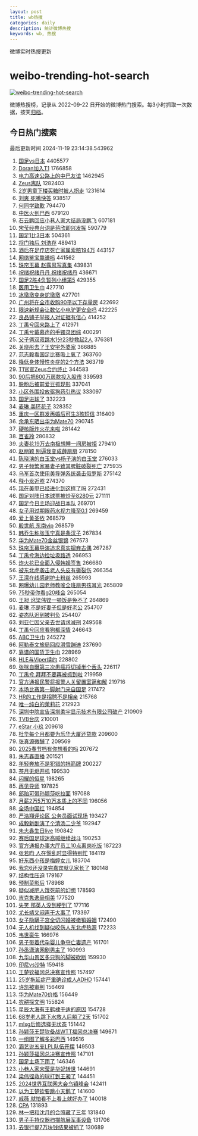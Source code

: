 ```yaml
---
layout: post
title: wb热搜
categories: daily
description: 统计微博热搜
keywords: wb, 热搜
---
```


微博实时热搜更新

# weibo-trending-hot-search

[![weibo-trending-hot-search](https://github.com/ameizi/weibo-trending-hot-search/actions/workflows/ci.yml/badge.svg)](https://github.com/ameizi/weibo-trending-hot-search/actions/workflows/ci.yml)

微博热搜榜，记录从 2022-09-22 日开始的微博热门搜索。每3小时抓取一次数据，按天[归档](./archives)。

## 今日热门搜索

<!-- BEGIN --> 
最后更新时间 2024-11-19 23:14:38.543962 
1. [国足vs日本](https://s.weibo.com/weibo?q=%23%E5%9B%BD%E8%B6%B3vs%E6%97%A5%E6%9C%AC%23&t=31&band_rank=1&Refer=top) 4405577
1. [Doran加入T1](https://s.weibo.com/weibo?q=%23Doran%E5%8A%A0%E5%85%A5T1%23&t=31&band_rank=2&Refer=top) 1766858
1. [电力高速公路上的中巴友谊](https://s.weibo.com/weibo?q=%23%E7%94%B5%E5%8A%9B%E9%AB%98%E9%80%9F%E5%85%AC%E8%B7%AF%E4%B8%8A%E7%9A%84%E4%B8%AD%E5%B7%B4%E5%8F%8B%E8%B0%8A%23&t=31&band_rank=3&Refer=top) 1462945
1. [Zeus离队](https://s.weibo.com/weibo?q=Zeus%E7%A6%BB%E9%98%9F&t=31&band_rank=4&Refer=top) 1282403
1. [2岁男童下楼买糖时被人拐走](https://s.weibo.com/weibo?q=%232%E5%B2%81%E7%94%B7%E7%AB%A5%E4%B8%8B%E6%A5%BC%E4%B9%B0%E7%B3%96%E6%97%B6%E8%A2%AB%E4%BA%BA%E6%8B%90%E8%B5%B0%23&t=31&band_rank=1&Refer=top) 1231614
1. [刘爽 死嘴快答](https://s.weibo.com/weibo?q=%E5%88%98%E7%88%BD%20%E6%AD%BB%E5%98%B4%E5%BF%AB%E7%AD%94&t=31&band_rank=2&Refer=top) 938517
1. [何同学致歉](https://s.weibo.com/weibo?q=%23%E4%BD%95%E5%90%8C%E5%AD%A6%E8%87%B4%E6%AD%89%23&t=31&band_rank=5&Refer=top) 794470
1. [中医火到巴西](https://s.weibo.com/weibo?q=%23%E4%B8%AD%E5%8C%BB%E7%81%AB%E5%88%B0%E5%B7%B4%E8%A5%BF%23&t=31&band_rank=3&Refer=top) 679120
1. [石云鹏回应小巷人家大结局没鹏飞](https://s.weibo.com/weibo?q=%23%E7%9F%B3%E4%BA%91%E9%B9%8F%E5%9B%9E%E5%BA%94%E5%B0%8F%E5%B7%B7%E4%BA%BA%E5%AE%B6%E5%A4%A7%E7%BB%93%E5%B1%80%E6%B2%A1%E9%B9%8F%E9%A3%9E%23&t=31&band_rank=6&Refer=top) 607181
1. [宋莹经典台词是蒋欣即兴发挥](https://s.weibo.com/weibo?q=%23%E5%AE%8B%E8%8E%B9%E7%BB%8F%E5%85%B8%E5%8F%B0%E8%AF%8D%E6%98%AF%E8%92%8B%E6%AC%A3%E5%8D%B3%E5%85%B4%E5%8F%91%E6%8C%A5%23&t=31&band_rank=7&Refer=top) 590779
1. [国足1比3日本](https://s.weibo.com/weibo?q=%23%E5%9B%BD%E8%B6%B31%E6%AF%943%E6%97%A5%E6%9C%AC%23&t=31&band_rank=8&Refer=top) 504361
1. [将门独后 刘浩存](https://s.weibo.com/weibo?q=%E5%B0%86%E9%97%A8%E7%8B%AC%E5%90%8E%20%E5%88%98%E6%B5%A9%E5%AD%98&t=31&band_rank=4&Refer=top) 489413
1. [酒后在足疗店死亡家属索赔194万](https://s.weibo.com/weibo?q=%23%E9%85%92%E5%90%8E%E5%9C%A8%E8%B6%B3%E7%96%97%E5%BA%97%E6%AD%BB%E4%BA%A1%E5%AE%B6%E5%B1%9E%E7%B4%A2%E8%B5%94194%E4%B8%87%23&t=31&band_rank=9&Refer=top) 443157
1. [网络鉴宝靠谱吗](https://s.weibo.com/weibo?q=%23%E7%BD%91%E7%BB%9C%E9%89%B4%E5%AE%9D%E9%9D%A0%E8%B0%B1%E5%90%97%23&t=31&band_rank=10&Refer=top) 441562
1. [珠帘玉幕 赵露思写真集](https://s.weibo.com/weibo?q=%E7%8F%A0%E5%B8%98%E7%8E%89%E5%B9%95%20%E8%B5%B5%E9%9C%B2%E6%80%9D%E5%86%99%E7%9C%9F%E9%9B%86&t=31&band_rank=2&Refer=top) 439831
1. [祝绪祝绪丹丹 祝绪祝绪丹](https://s.weibo.com/weibo?q=%E7%A5%9D%E7%BB%AA%E7%A5%9D%E7%BB%AA%E4%B8%B9%E4%B8%B9%20%E7%A5%9D%E7%BB%AA%E7%A5%9D%E7%BB%AA%E4%B8%B9&t=31&band_rank=11&Refer=top) 436671
1. [国足2胜4负暂列小组第5](https://s.weibo.com/weibo?q=%23%E5%9B%BD%E8%B6%B32%E8%83%9C4%E8%B4%9F%E6%9A%82%E5%88%97%E5%B0%8F%E7%BB%84%E7%AC%AC5%23&t=31&band_rank=12&Refer=top) 429355
1. [医用卫生巾](https://s.weibo.com/weibo?q=%E5%8C%BB%E7%94%A8%E5%8D%AB%E7%94%9F%E5%B7%BE&t=31&band_rank=12&Refer=top) 427710
1. [冰墩墩变身蛇墩墩](https://s.weibo.com/weibo?q=%23%E5%86%B0%E5%A2%A9%E5%A2%A9%E5%8F%98%E8%BA%AB%E8%9B%87%E5%A2%A9%E5%A2%A9%23&t=31&band_rank=5&Refer=top) 427701
1. [广州将在全市收购90平以下存量房](https://s.weibo.com/weibo?q=%23%E5%B9%BF%E5%B7%9E%E5%B0%86%E5%9C%A8%E5%85%A8%E5%B8%82%E6%94%B6%E8%B4%AD90%E5%B9%B3%E4%BB%A5%E4%B8%8B%E5%AD%98%E9%87%8F%E6%88%BF%23&t=31&band_rank=27&Refer=top) 422692
1. [限速新规会让数亿小电驴更安全吗](https://s.weibo.com/weibo?q=%23%E9%99%90%E9%80%9F%E6%96%B0%E8%A7%84%E4%BC%9A%E8%AE%A9%E6%95%B0%E4%BA%BF%E5%B0%8F%E7%94%B5%E9%A9%B4%E6%9B%B4%E5%AE%89%E5%85%A8%E5%90%97%23&t=31&band_rank=14&Refer=top) 422225
1. [良品铺子举报人对证据有信心](https://s.weibo.com/weibo?q=%23%E8%89%AF%E5%93%81%E9%93%BA%E5%AD%90%E4%B8%BE%E6%8A%A5%E4%BA%BA%E5%AF%B9%E8%AF%81%E6%8D%AE%E6%9C%89%E4%BF%A1%E5%BF%83%23&t=31&band_rank=15&Refer=top) 414252
1. [丁禹兮回来路上了](https://s.weibo.com/weibo?q=%23%E4%B8%81%E7%A6%B9%E5%85%AE%E5%9B%9E%E6%9D%A5%E8%B7%AF%E4%B8%8A%E4%BA%86%23&t=31&band_rank=16&Refer=top) 412971
1. [丁禹兮戴慕声的手镯录团综](https://s.weibo.com/weibo?q=%23%E4%B8%81%E7%A6%B9%E5%85%AE%E6%88%B4%E6%85%95%E5%A3%B0%E7%9A%84%E6%89%8B%E9%95%AF%E5%BD%95%E5%9B%A2%E7%BB%BC%23&t=31&band_rank=5&Refer=top) 400291
1. [父子俩双双跳水1分23秒救起2人](https://s.weibo.com/weibo?q=%23%E7%88%B6%E5%AD%90%E4%BF%A9%E5%8F%8C%E5%8F%8C%E8%B7%B3%E6%B0%B41%E5%88%8623%E7%A7%92%E6%95%91%E8%B5%B72%E4%BA%BA%23&t=31&band_rank=6&Refer=top) 376381
1. [关晓彤去了王安宇外婆家](https://s.weibo.com/weibo?q=%23%E5%85%B3%E6%99%93%E5%BD%A4%E5%8E%BB%E4%BA%86%E7%8E%8B%E5%AE%89%E5%AE%87%E5%A4%96%E5%A9%86%E5%AE%B6%23&t=31&band_rank=7&Refer=top) 366885
1. [范志毅看国足比赛吸上氧了](https://s.weibo.com/weibo?q=%23%E8%8C%83%E5%BF%97%E6%AF%85%E7%9C%8B%E5%9B%BD%E8%B6%B3%E6%AF%94%E8%B5%9B%E5%90%B8%E4%B8%8A%E6%B0%A7%E4%BA%86%23&t=31&band_rank=17&Refer=top) 363760
1. [降低身体慢性炎症的2个方法](https://s.weibo.com/weibo?q=%23%E9%99%8D%E4%BD%8E%E8%BA%AB%E4%BD%93%E6%85%A2%E6%80%A7%E7%82%8E%E7%97%87%E7%9A%842%E4%B8%AA%E6%96%B9%E6%B3%95%23&t=31&band_rank=7&Refer=top) 363719
1. [T1官宣Zeus合约终止](https://s.weibo.com/weibo?q=%23T1%E5%AE%98%E5%AE%A3Zeus%E5%90%88%E7%BA%A6%E7%BB%88%E6%AD%A2%23&t=31&band_rank=18&Refer=top) 344583
1. [90后把600万房款投入股市](https://s.weibo.com/weibo?q=%2390%E5%90%8E%E6%8A%8A600%E4%B8%87%E6%88%BF%E6%AC%BE%E6%8A%95%E5%85%A5%E8%82%A1%E5%B8%82%23&t=31&band_rank=8&Refer=top) 339593
1. [脱粉后被前爱豆抓现形](https://s.weibo.com/weibo?q=%23%E8%84%B1%E7%B2%89%E5%90%8E%E8%A2%AB%E5%89%8D%E7%88%B1%E8%B1%86%E6%8A%93%E7%8E%B0%E5%BD%A2%23&t=31&band_rank=19&Refer=top) 337041
1. [小区外围投放驱狗药引热议](https://s.weibo.com/weibo?q=%23%E5%B0%8F%E5%8C%BA%E5%A4%96%E5%9B%B4%E6%8A%95%E6%94%BE%E9%A9%B1%E7%8B%97%E8%8D%AF%E5%BC%95%E7%83%AD%E8%AE%AE%23&t=31&band_rank=20&Refer=top) 333097
1. [国足进球了](https://s.weibo.com/weibo?q=%E5%9B%BD%E8%B6%B3%E8%BF%9B%E7%90%83%E4%BA%86&t=31&band_rank=21&Refer=top) 332223
1. [麦琳 美环花子](https://s.weibo.com/weibo?q=%E9%BA%A6%E7%90%B3%20%E7%BE%8E%E7%8E%AF%E8%8A%B1%E5%AD%90&t=31&band_rank=22&Refer=top) 328352
1. [重庆一区群发再婚后可生3孩短信](https://s.weibo.com/weibo?q=%23%E9%87%8D%E5%BA%86%E4%B8%80%E5%8C%BA%E7%BE%A4%E5%8F%91%E5%86%8D%E5%A9%9A%E5%90%8E%E5%8F%AF%E7%94%9F3%E5%AD%A9%E7%9F%AD%E4%BF%A1%23&t=31&band_rank=9&Refer=top) 316409
1. [余承东晒出华为Mate70](https://s.weibo.com/weibo?q=%23%E4%BD%99%E6%89%BF%E4%B8%9C%E6%99%92%E5%87%BA%E5%8D%8E%E4%B8%BAMate70%23&t=31&band_rank=8&Refer=top) 290745
1. [硬核版炸火花来啦](https://s.weibo.com/weibo?q=%23%E7%A1%AC%E6%A0%B8%E7%89%88%E7%82%B8%E7%81%AB%E8%8A%B1%E6%9D%A5%E5%95%A6%23&t=31&band_rank=10&Refer=top) 281442
1. [百雀羚](https://s.weibo.com/weibo?q=%E7%99%BE%E9%9B%80%E7%BE%9A&t=31&band_rank=23&Refer=top) 280832
1. [夫妻花19万去南极想睡一间房被拒](https://s.weibo.com/weibo?q=%23%E5%A4%AB%E5%A6%BB%E8%8A%B119%E4%B8%87%E5%8E%BB%E5%8D%97%E6%9E%81%E6%83%B3%E7%9D%A1%E4%B8%80%E9%97%B4%E6%88%BF%E8%A2%AB%E6%8B%92%23&t=31&band_rank=11&Refer=top) 279410
1. [赵丽颖 别逼我变成薛扇扇](https://s.weibo.com/weibo?q=%E8%B5%B5%E4%B8%BD%E9%A2%96%20%E5%88%AB%E9%80%BC%E6%88%91%E5%8F%98%E6%88%90%E8%96%9B%E6%89%87%E6%89%87&t=31&band_rank=12&Refer=top) 278150
1. [陈晓演的白玉堂vs杨子演的白玉堂](https://s.weibo.com/weibo?q=%E9%99%88%E6%99%93%E6%BC%94%E7%9A%84%E7%99%BD%E7%8E%89%E5%A0%82vs%E6%9D%A8%E5%AD%90%E6%BC%94%E7%9A%84%E7%99%BD%E7%8E%89%E5%A0%82&t=31&band_rank=9&Refer=top) 276033
1. [男子频繁家暴妻子致其脾脏破裂死亡](https://s.weibo.com/weibo?q=%23%E7%94%B7%E5%AD%90%E9%A2%91%E7%B9%81%E5%AE%B6%E6%9A%B4%E5%A6%BB%E5%AD%90%E8%87%B4%E5%85%B6%E8%84%BE%E8%84%8F%E7%A0%B4%E8%A3%82%E6%AD%BB%E4%BA%A1%23&t=31&band_rank=13&Refer=top) 275935
1. [乌军首次使用美导弹系统袭击俄罗斯](https://s.weibo.com/weibo?q=%23%E4%B9%8C%E5%86%9B%E9%A6%96%E6%AC%A1%E4%BD%BF%E7%94%A8%E7%BE%8E%E5%AF%BC%E5%BC%B9%E7%B3%BB%E7%BB%9F%E8%A2%AD%E5%87%BB%E4%BF%84%E7%BD%97%E6%96%AF%23&t=31&band_rank=24&Refer=top) 275142
1. [释小龙近照](https://s.weibo.com/weibo?q=%23%E9%87%8A%E5%B0%8F%E9%BE%99%E8%BF%91%E7%85%A7%23&t=31&band_rank=14&Refer=top) 274370
1. [现在美甲已经进化到这样了吗](https://s.weibo.com/weibo?q=%E7%8E%B0%E5%9C%A8%E7%BE%8E%E7%94%B2%E5%B7%B2%E7%BB%8F%E8%BF%9B%E5%8C%96%E5%88%B0%E8%BF%99%E6%A0%B7%E4%BA%86%E5%90%97&t=31&band_rank=14&Refer=top) 272431
1. [国足对阵日本球票被炒至8280元](https://s.weibo.com/weibo?q=%23%E5%9B%BD%E8%B6%B3%E5%AF%B9%E9%98%B5%E6%97%A5%E6%9C%AC%E7%90%83%E7%A5%A8%E8%A2%AB%E7%82%92%E8%87%B38280%E5%85%83%23&t=31&band_rank=15&Refer=top) 271111
1. [国足今日主场迎战日本队](https://s.weibo.com/weibo?q=%23%E5%9B%BD%E8%B6%B3%E4%BB%8A%E6%97%A5%E4%B8%BB%E5%9C%BA%E8%BF%8E%E6%88%98%E6%97%A5%E6%9C%AC%E9%98%9F%23&t=31&band_rank=10&Refer=top) 269701
1. [女子用过期眼药水视力降至0.1](https://s.weibo.com/weibo?q=%23%E5%A5%B3%E5%AD%90%E7%94%A8%E8%BF%87%E6%9C%9F%E7%9C%BC%E8%8D%AF%E6%B0%B4%E8%A7%86%E5%8A%9B%E9%99%8D%E8%87%B30.1%23&t=31&band_rank=27&Refer=top) 269459
1. [爱上黄圣依](https://s.weibo.com/weibo?q=%E7%88%B1%E4%B8%8A%E9%BB%84%E5%9C%A3%E4%BE%9D&t=31&band_rank=16&Refer=top) 268579
1. [殷世航 东南vip](https://s.weibo.com/weibo?q=%E6%AE%B7%E4%B8%96%E8%88%AA%20%E4%B8%9C%E5%8D%97vip&t=31&band_rank=17&Refer=top) 268579
1. [韩乔生称张玉宁真是条汉子](https://s.weibo.com/weibo?q=%23%E9%9F%A9%E4%B9%94%E7%94%9F%E7%A7%B0%E5%BC%A0%E7%8E%89%E5%AE%81%E7%9C%9F%E6%98%AF%E6%9D%A1%E6%B1%89%E5%AD%90%23&t=31&band_rank=18&Refer=top) 267834
1. [华为Mate70金丝银锦](https://s.weibo.com/weibo?q=%23%E5%8D%8E%E4%B8%BAMate70%E9%87%91%E4%B8%9D%E9%93%B6%E9%94%A6%23&t=31&band_rank=19&Refer=top) 267573
1. [珠帘玉幕导演追求真实摒弃古偶](https://s.weibo.com/weibo?q=%23%E7%8F%A0%E5%B8%98%E7%8E%89%E5%B9%95%E5%AF%BC%E6%BC%94%E8%BF%BD%E6%B1%82%E7%9C%9F%E5%AE%9E%E6%91%92%E5%BC%83%E5%8F%A4%E5%81%B6%23&t=31&band_rank=20&Refer=top) 267287
1. [丁禹兮海边捡垃圾路透](https://s.weibo.com/weibo?q=%23%E4%B8%81%E7%A6%B9%E5%85%AE%E6%B5%B7%E8%BE%B9%E6%8D%A1%E5%9E%83%E5%9C%BE%E8%B7%AF%E9%80%8F%23&t=31&band_rank=21&Refer=top) 266953
1. [炸火花已全面入侵韩娱签售](https://s.weibo.com/weibo?q=%23%E7%82%B8%E7%81%AB%E8%8A%B1%E5%B7%B2%E5%85%A8%E9%9D%A2%E5%85%A5%E4%BE%B5%E9%9F%A9%E5%A8%B1%E7%AD%BE%E5%94%AE%23&t=31&band_rank=22&Refer=top) 266680
1. [被东北虎袭击老人头皮有撕裂伤](https://s.weibo.com/weibo?q=%23%E8%A2%AB%E4%B8%9C%E5%8C%97%E8%99%8E%E8%A2%AD%E5%87%BB%E8%80%81%E4%BA%BA%E5%A4%B4%E7%9A%AE%E6%9C%89%E6%92%95%E8%A3%82%E4%BC%A4%23&t=31&band_rank=23&Refer=top) 266354
1. [王濛在线感谢护士粉丝](https://s.weibo.com/weibo?q=%23%E7%8E%8B%E6%BF%9B%E5%9C%A8%E7%BA%BF%E6%84%9F%E8%B0%A2%E6%8A%A4%E5%A3%AB%E7%B2%89%E4%B8%9D%23&t=31&band_rank=24&Refer=top) 265993
1. [网曝幼儿园老师教唆全班扇男孩耳光](https://s.weibo.com/weibo?q=%23%E7%BD%91%E6%9B%9D%E5%B9%BC%E5%84%BF%E5%9B%AD%E8%80%81%E5%B8%88%E6%95%99%E5%94%86%E5%85%A8%E7%8F%AD%E6%89%87%E7%94%B7%E5%AD%A9%E8%80%B3%E5%85%89%23&t=31&band_rank=11&Refer=top) 265809
1. [75秒带你看g20峰会](https://s.weibo.com/weibo?q=%2375%E7%A7%92%E5%B8%A6%E4%BD%A0%E7%9C%8Bg20%E5%B3%B0%E4%BC%9A%23&t=31&band_rank=25&Refer=top) 265054
1. [王昶 讹梁伟铿一顿饭是免不了](https://s.weibo.com/weibo?q=%E7%8E%8B%E6%98%B6%20%E8%AE%B9%E6%A2%81%E4%BC%9F%E9%93%BF%E4%B8%80%E9%A1%BF%E9%A5%AD%E6%98%AF%E5%85%8D%E4%B8%8D%E4%BA%86&t=31&band_rank=26&Refer=top) 264869
1. [麦琳 不是好妻子但是好老公](https://s.weibo.com/weibo?q=%E9%BA%A6%E7%90%B3%20%E4%B8%8D%E6%98%AF%E5%A5%BD%E5%A6%BB%E5%AD%90%E4%BD%86%E6%98%AF%E5%A5%BD%E8%80%81%E5%85%AC&t=31&band_rank=16&Refer=top) 254707
1. [姿态队迟到被判负](https://s.weibo.com/weibo?q=%23%E5%A7%BF%E6%80%81%E9%98%9F%E8%BF%9F%E5%88%B0%E8%A2%AB%E5%88%A4%E8%B4%9F%23&t=31&band_rank=28&Refer=top) 254407
1. [刘亚仁因父亲去世请求减刑](https://s.weibo.com/weibo?q=%23%E5%88%98%E4%BA%9A%E4%BB%81%E5%9B%A0%E7%88%B6%E4%BA%B2%E5%8E%BB%E4%B8%96%E8%AF%B7%E6%B1%82%E5%87%8F%E5%88%91%23&t=31&band_rank=13&Refer=top) 249568
1. [丁禹兮回应看狗都深情](https://s.weibo.com/weibo?q=%E4%B8%81%E7%A6%B9%E5%85%AE%E5%9B%9E%E5%BA%94%E7%9C%8B%E7%8B%97%E9%83%BD%E6%B7%B1%E6%83%85&t=31&band_rank=29&Refer=top) 246643
1. [ABC卫生巾](https://s.weibo.com/weibo?q=ABC%E5%8D%AB%E7%94%9F%E5%B7%BE&t=31&band_rank=30&Refer=top) 245272
1. [阿勒泰文旅局回应滑雪蹦迪](https://s.weibo.com/weibo?q=%23%E9%98%BF%E5%8B%92%E6%B3%B0%E6%96%87%E6%97%85%E5%B1%80%E5%9B%9E%E5%BA%94%E6%BB%91%E9%9B%AA%E8%B9%A6%E8%BF%AA%23&t=31&band_rank=15&Refer=top) 237690
1. [靠谱的国货卫生巾](https://s.weibo.com/weibo?q=%E9%9D%A0%E8%B0%B1%E7%9A%84%E5%9B%BD%E8%B4%A7%E5%8D%AB%E7%94%9F%E5%B7%BE&t=31&band_rank=40&Refer=top) 228969
1. [HLE与Viper续约](https://s.weibo.com/weibo?q=HLE%E4%B8%8EViper%E7%BB%AD%E7%BA%A6&t=31&band_rank=32&Refer=top) 228802
1. [张咪自曝第三次患癌将切掉半个舌头](https://s.weibo.com/weibo?q=%23%E5%BC%A0%E5%92%AA%E8%87%AA%E6%9B%9D%E7%AC%AC%E4%B8%89%E6%AC%A1%E6%82%A3%E7%99%8C%E5%B0%86%E5%88%87%E6%8E%89%E5%8D%8A%E4%B8%AA%E8%88%8C%E5%A4%B4%23&t=31&band_rank=17&Refer=top) 226117
1. [丁禹兮 拜拜不要再被抓到啦](https://s.weibo.com/weibo?q=%E4%B8%81%E7%A6%B9%E5%85%AE%20%E6%8B%9C%E6%8B%9C%E4%B8%8D%E8%A6%81%E5%86%8D%E8%A2%AB%E6%8A%93%E5%88%B0%E5%95%A6&t=31&band_rank=18&Refer=top) 219959
1. [官方通报民警将报警人关留置室逼和解](https://s.weibo.com/weibo?q=%23%E5%AE%98%E6%96%B9%E9%80%9A%E6%8A%A5%E6%B0%91%E8%AD%A6%E5%B0%86%E6%8A%A5%E8%AD%A6%E4%BA%BA%E5%85%B3%E7%95%99%E7%BD%AE%E5%AE%A4%E9%80%BC%E5%92%8C%E8%A7%A3%23&t=31&band_rank=33&Refer=top) 219716
1. [本场比赛第一脚射门来自国足](https://s.weibo.com/weibo?q=%E6%9C%AC%E5%9C%BA%E6%AF%94%E8%B5%9B%E7%AC%AC%E4%B8%80%E8%84%9A%E5%B0%84%E9%97%A8%E6%9D%A5%E8%87%AA%E5%9B%BD%E8%B6%B3&t=31&band_rank=19&Refer=top) 217472
1. [HR的工作是招聘不是相亲](https://s.weibo.com/weibo?q=%23HR%E7%9A%84%E5%B7%A5%E4%BD%9C%E6%98%AF%E6%8B%9B%E8%81%98%E4%B8%8D%E6%98%AF%E7%9B%B8%E4%BA%B2%23&t=31&band_rank=20&Refer=top) 215768
1. [唯一纯白的茉莉花](https://s.weibo.com/weibo?q=%E5%94%AF%E4%B8%80%E7%BA%AF%E7%99%BD%E7%9A%84%E8%8C%89%E8%8E%89%E8%8A%B1&t=31&band_rank=21&Refer=top) 212923
1. [深圳中院宣告深圳柔宇显示技术有限公司破产](https://s.weibo.com/weibo?q=%23%E6%B7%B1%E5%9C%B3%E4%B8%AD%E9%99%A2%E5%AE%A3%E5%91%8A%E6%B7%B1%E5%9C%B3%E6%9F%94%E5%AE%87%E6%98%BE%E7%A4%BA%E6%8A%80%E6%9C%AF%E6%9C%89%E9%99%90%E5%85%AC%E5%8F%B8%E7%A0%B4%E4%BA%A7%23&t=31&band_rank=34&Refer=top) 210909
1. [TVB台庆](https://s.weibo.com/weibo?q=TVB%E5%8F%B0%E5%BA%86&t=31&band_rank=35&Refer=top) 210001
1. [eStar 小玖](https://s.weibo.com/weibo?q=eStar%20%E5%B0%8F%E7%8E%96&t=31&band_rank=36&Refer=top) 209618
1. [杜华每个月都要为乐华大厦还贷款](https://s.weibo.com/weibo?q=%23%E6%9D%9C%E5%8D%8E%E6%AF%8F%E4%B8%AA%E6%9C%88%E9%83%BD%E8%A6%81%E4%B8%BA%E4%B9%90%E5%8D%8E%E5%A4%A7%E5%8E%A6%E8%BF%98%E8%B4%B7%E6%AC%BE%23&t=31&band_rank=22&Refer=top) 209600
1. [张真源微醺了](https://s.weibo.com/weibo?q=%23%E5%BC%A0%E7%9C%9F%E6%BA%90%E5%BE%AE%E9%86%BA%E4%BA%86%23&t=31&band_rank=37&Refer=top) 209569
1. [2025春节档有你想看的吗](https://s.weibo.com/weibo?q=2025%E6%98%A5%E8%8A%82%E6%A1%A3%E6%9C%89%E4%BD%A0%E6%83%B3%E7%9C%8B%E7%9A%84%E5%90%97&t=31&band_rank=29&Refer=top) 207672
1. [朱志鑫直播](https://s.weibo.com/weibo?q=%E6%9C%B1%E5%BF%97%E9%91%AB%E7%9B%B4%E6%92%AD&t=31&band_rank=32&Refer=top) 201521
1. [年轻奔放不是犯错的挡箭牌](https://s.weibo.com/weibo?q=%23%E5%B9%B4%E8%BD%BB%E5%A5%94%E6%94%BE%E4%B8%8D%E6%98%AF%E7%8A%AF%E9%94%99%E7%9A%84%E6%8C%A1%E7%AE%AD%E7%89%8C%23&t=31&band_rank=25&Refer=top) 200227
1. [苍月无烬开机](https://s.weibo.com/weibo?q=%E8%8B%8D%E6%9C%88%E6%97%A0%E7%83%AC%E5%BC%80%E6%9C%BA&t=31&band_rank=26&Refer=top) 199530
1. [闪耀的恒星](https://s.weibo.com/weibo?q=%E9%97%AA%E8%80%80%E7%9A%84%E6%81%92%E6%98%9F&t=31&band_rank=27&Refer=top) 198265
1. [再见导师](https://s.weibo.com/weibo?q=%E5%86%8D%E8%A7%81%E5%AF%BC%E5%B8%88&t=31&band_rank=28&Refer=top) 197825
1. [邱贻可带孙颖莎吃拉面](https://s.weibo.com/weibo?q=%E9%82%B1%E8%B4%BB%E5%8F%AF%E5%B8%A6%E5%AD%99%E9%A2%96%E8%8E%8E%E5%90%83%E6%8B%89%E9%9D%A2&t=31&band_rank=29&Refer=top) 197088
1. [月薪2万5万10万本质上的不同](https://s.weibo.com/weibo?q=%E6%9C%88%E8%96%AA2%E4%B8%875%E4%B8%8710%E4%B8%87%E6%9C%AC%E8%B4%A8%E4%B8%8A%E7%9A%84%E4%B8%8D%E5%90%8C&t=31&band_rank=30&Refer=top) 196056
1. [全场中国红](https://s.weibo.com/weibo?q=%E5%85%A8%E5%9C%BA%E4%B8%AD%E5%9B%BD%E7%BA%A2&t=31&band_rank=31&Refer=top) 194854
1. [严浩翔评论区 公务员面试现场](https://s.weibo.com/weibo?q=%E4%B8%A5%E6%B5%A9%E7%BF%94%E8%AF%84%E8%AE%BA%E5%8C%BA%20%E5%85%AC%E5%8A%A1%E5%91%98%E9%9D%A2%E8%AF%95%E7%8E%B0%E5%9C%BA&t=31&band_rank=33&Refer=top) 193427
1. [成毅新剧演了个清汤二少爷](https://s.weibo.com/weibo?q=%E6%88%90%E6%AF%85%E6%96%B0%E5%89%A7%E6%BC%94%E4%BA%86%E4%B8%AA%E6%B8%85%E6%B1%A4%E4%BA%8C%E5%B0%91%E7%88%B7&t=31&band_rank=34&Refer=top) 192947
1. [朱志鑫生日live](https://s.weibo.com/weibo?q=%23%E6%9C%B1%E5%BF%97%E9%91%AB%E7%94%9F%E6%97%A5live%23&t=31&band_rank=35&Refer=top) 190842
1. [赛后国足球迷高喊继续战斗](https://s.weibo.com/weibo?q=%23%E8%B5%9B%E5%90%8E%E5%9B%BD%E8%B6%B3%E7%90%83%E8%BF%B7%E9%AB%98%E5%96%8A%E7%BB%A7%E7%BB%AD%E6%88%98%E6%96%97%23&t=31&band_rank=39&Refer=top) 190253
1. [官方通报办事大厅员工10点离岗吃饭](https://s.weibo.com/weibo?q=%23%E5%AE%98%E6%96%B9%E9%80%9A%E6%8A%A5%E5%8A%9E%E4%BA%8B%E5%A4%A7%E5%8E%85%E5%91%98%E5%B7%A510%E7%82%B9%E7%A6%BB%E5%B2%97%E5%90%83%E9%A5%AD%23&t=31&band_rank=35&Refer=top) 187223
1. [张若昀 人在慌乱时显得特别忙](https://s.weibo.com/weibo?q=%E5%BC%A0%E8%8B%A5%E6%98%80%20%E4%BA%BA%E5%9C%A8%E6%85%8C%E4%B9%B1%E6%97%B6%E6%98%BE%E5%BE%97%E7%89%B9%E5%88%AB%E5%BF%99&t=31&band_rank=37&Refer=top) 184119
1. [好东西小孩是梅婷女儿](https://s.weibo.com/weibo?q=%E5%A5%BD%E4%B8%9C%E8%A5%BF%E5%B0%8F%E5%AD%A9%E6%98%AF%E6%A2%85%E5%A9%B7%E5%A5%B3%E5%84%BF&t=31&band_rank=39&Refer=top) 183704
1. [我恋6还没录完嘉宾就见家长了](https://s.weibo.com/weibo?q=%E6%88%91%E6%81%8B6%E8%BF%98%E6%B2%A1%E5%BD%95%E5%AE%8C%E5%98%89%E5%AE%BE%E5%B0%B1%E8%A7%81%E5%AE%B6%E9%95%BF%E4%BA%86&t=31&band_rank=41&Refer=top) 180148
1. [结构性压迫](https://s.weibo.com/weibo?q=%E7%BB%93%E6%9E%84%E6%80%A7%E5%8E%8B%E8%BF%AB&t=31&band_rank=30&Refer=top) 179167
1. [预制菜影后](https://s.weibo.com/weibo?q=%23%E9%A2%84%E5%88%B6%E8%8F%9C%E5%BD%B1%E5%90%8E%23&t=31&band_rank=31&Refer=top) 178968
1. [疑似减肥人饿死前的幻想](https://s.weibo.com/weibo?q=%E7%96%91%E4%BC%BC%E5%87%8F%E8%82%A5%E4%BA%BA%E9%A5%BF%E6%AD%BB%E5%89%8D%E7%9A%84%E5%B9%BB%E6%83%B3&t=31&band_rank=32&Refer=top) 178593
1. [吉克隽逸骨相美](https://s.weibo.com/weibo?q=%E5%90%89%E5%85%8B%E9%9A%BD%E9%80%B8%E9%AA%A8%E7%9B%B8%E7%BE%8E&t=31&band_rank=33&Refer=top) 177520
1. [失笑 那英人没到梗到了](https://s.weibo.com/weibo?q=%E5%A4%B1%E7%AC%91%20%E9%82%A3%E8%8B%B1%E4%BA%BA%E6%B2%A1%E5%88%B0%E6%A2%97%E5%88%B0%E4%BA%86&t=31&band_rank=34&Refer=top) 177116
1. [尤长靖又闷声干大事了](https://s.weibo.com/weibo?q=%E5%B0%A4%E9%95%BF%E9%9D%96%E5%8F%88%E9%97%B7%E5%A3%B0%E5%B9%B2%E5%A4%A7%E4%BA%8B%E4%BA%86&t=31&band_rank=42&Refer=top) 173397
1. [女子隐瞒子宫全切闪婚被撤销婚姻](https://s.weibo.com/weibo?q=%23%E5%A5%B3%E5%AD%90%E9%9A%90%E7%9E%92%E5%AD%90%E5%AE%AB%E5%85%A8%E5%88%87%E9%97%AA%E5%A9%9A%E8%A2%AB%E6%92%A4%E9%94%80%E5%A9%9A%E5%A7%BB%23&t=31&band_rank=36&Refer=top) 172490
1. [无人机找到疑似咬伤人东北虎热源](https://s.weibo.com/weibo?q=%23%E6%97%A0%E4%BA%BA%E6%9C%BA%E6%89%BE%E5%88%B0%E7%96%91%E4%BC%BC%E5%92%AC%E4%BC%A4%E4%BA%BA%E4%B8%9C%E5%8C%97%E8%99%8E%E7%83%AD%E6%BA%90%23&t=31&band_rank=43&Refer=top) 172233
1. [韦世豪牛](https://s.weibo.com/weibo?q=%E9%9F%A6%E4%B8%96%E8%B1%AA%E7%89%9B&t=31&band_rank=44&Refer=top) 166976
1. [男子带着代孕婴儿争夺亡妻遗产](https://s.weibo.com/weibo?q=%23%E7%94%B7%E5%AD%90%E5%B8%A6%E7%9D%80%E4%BB%A3%E5%AD%95%E5%A9%B4%E5%84%BF%E4%BA%89%E5%A4%BA%E4%BA%A1%E5%A6%BB%E9%81%97%E4%BA%A7%23&t=31&band_rank=43&Refer=top) 161701
1. [孙丞潇演网剧男主了](https://s.weibo.com/weibo?q=%E5%AD%99%E4%B8%9E%E6%BD%87%E6%BC%94%E7%BD%91%E5%89%A7%E7%94%B7%E4%B8%BB%E4%BA%86&t=31&band_rank=37&Refer=top) 160993
1. [九华山景区多只狗的脚被砍断](https://s.weibo.com/weibo?q=%23%E4%B9%9D%E5%8D%8E%E5%B1%B1%E6%99%AF%E5%8C%BA%E5%A4%9A%E5%8F%AA%E7%8B%97%E7%9A%84%E8%84%9A%E8%A2%AB%E7%A0%8D%E6%96%AD%23&t=31&band_rank=38&Refer=top) 159930
1. [印尼vs沙特](https://s.weibo.com/weibo?q=%23%E5%8D%B0%E5%B0%BCvs%E6%B2%99%E7%89%B9%23&t=31&band_rank=47&Refer=top) 159418
1. [王楚钦福冈总决赛宣传照](https://s.weibo.com/weibo?q=%23%E7%8E%8B%E6%A5%9A%E9%92%A6%E7%A6%8F%E5%86%88%E6%80%BB%E5%86%B3%E8%B5%9B%E5%AE%A3%E4%BC%A0%E7%85%A7%23&t=31&band_rank=48&Refer=top) 157497
1. [25岁拖延症严重确诊成人ADHD](https://s.weibo.com/weibo?q=%2325%E5%B2%81%E6%8B%96%E5%BB%B6%E7%97%87%E4%B8%A5%E9%87%8D%E7%A1%AE%E8%AF%8A%E6%88%90%E4%BA%BAADHD%23&t=31&band_rank=39&Refer=top) 157441
1. [许凯被审判](https://s.weibo.com/weibo?q=%E8%AE%B8%E5%87%AF%E8%A2%AB%E5%AE%A1%E5%88%A4&t=31&band_rank=40&Refer=top) 156469
1. [华为Mate70价格](https://s.weibo.com/weibo?q=%23%E5%8D%8E%E4%B8%BAMate70%E4%BB%B7%E6%A0%BC%23&t=31&band_rank=41&Refer=top) 156449
1. [农耕探文明](https://s.weibo.com/weibo?q=%23%E5%86%9C%E8%80%95%E6%8E%A2%E6%96%87%E6%98%8E%23&t=31&band_rank=44&Refer=top) 155824
1. [星辰大海有王鹤棣于适的原因](https://s.weibo.com/weibo?q=%23%E6%98%9F%E8%BE%B0%E5%A4%A7%E6%B5%B7%E6%9C%89%E7%8E%8B%E9%B9%A4%E6%A3%A3%E4%BA%8E%E9%80%82%E7%9A%84%E5%8E%9F%E5%9B%A0%23&t=31&band_rank=45&Refer=top) 154728
1. [68岁老人跳下水救人后躺了2天](https://s.weibo.com/weibo?q=%2368%E5%B2%81%E8%80%81%E4%BA%BA%E8%B7%B3%E4%B8%8B%E6%B0%B4%E6%95%91%E4%BA%BA%E5%90%8E%E8%BA%BA%E4%BA%862%E5%A4%A9%23&t=31&band_rank=42&Refer=top) 151702
1. [mlxg后悔选择无状态](https://s.weibo.com/weibo?q=%23mlxg%E5%90%8E%E6%82%94%E9%80%89%E6%8B%A9%E6%97%A0%E7%8A%B6%E6%80%81%23&t=31&band_rank=46&Refer=top) 151442
1. [孙颖莎王楚钦备战WTT福冈总决赛](https://s.weibo.com/weibo?q=%E5%AD%99%E9%A2%96%E8%8E%8E%E7%8E%8B%E6%A5%9A%E9%92%A6%E5%A4%87%E6%88%98WTT%E7%A6%8F%E5%86%88%E6%80%BB%E5%86%B3%E8%B5%9B&t=31&band_rank=43&Refer=top) 149671
1. [一组图了解多彩巴西](https://s.weibo.com/weibo?q=%23%E4%B8%80%E7%BB%84%E5%9B%BE%E4%BA%86%E8%A7%A3%E5%A4%9A%E5%BD%A9%E5%B7%B4%E8%A5%BF%23&t=31&band_rank=44&Refer=top) 149516
1. [涵艺说五支LPL队伍开摆](https://s.weibo.com/weibo?q=%23%E6%B6%B5%E8%89%BA%E8%AF%B4%E4%BA%94%E6%94%AFLPL%E9%98%9F%E4%BC%8D%E5%BC%80%E6%91%86%23&t=31&band_rank=45&Refer=top) 149503
1. [孙颖莎福冈总决赛宣传照](https://s.weibo.com/weibo?q=%23%E5%AD%99%E9%A2%96%E8%8E%8E%E7%A6%8F%E5%86%88%E6%80%BB%E5%86%B3%E8%B5%9B%E5%AE%A3%E4%BC%A0%E7%85%A7%23&t=31&band_rank=49&Refer=top) 147101
1. [国足主场下雨了](https://s.weibo.com/weibo?q=%23%E5%9B%BD%E8%B6%B3%E4%B8%BB%E5%9C%BA%E4%B8%8B%E9%9B%A8%E4%BA%86%23&t=31&band_rank=47&Refer=top) 146346
1. [小巷人家宋莹是华妃转世](https://s.weibo.com/weibo?q=%23%E5%B0%8F%E5%B7%B7%E4%BA%BA%E5%AE%B6%E5%AE%8B%E8%8E%B9%E6%98%AF%E5%8D%8E%E5%A6%83%E8%BD%AC%E4%B8%96%23&t=31&band_rank=50&Refer=top) 144691
1. [梁伟铿救的球打到王昶了](https://s.weibo.com/weibo?q=%E6%A2%81%E4%BC%9F%E9%93%BF%E6%95%91%E7%9A%84%E7%90%83%E6%89%93%E5%88%B0%E7%8E%8B%E6%98%B6%E4%BA%86&t=31&band_rank=46&Refer=top) 144451
1. [2024世界互联网大会乌镇峰会](https://s.weibo.com/weibo?q=%232024%E4%B8%96%E7%95%8C%E4%BA%92%E8%81%94%E7%BD%91%E5%A4%A7%E4%BC%9A%E4%B9%8C%E9%95%87%E5%B3%B0%E4%BC%9A%23&t=31&band_rank=48&Refer=top) 142411
1. [以为王楚钦要跳小天鹅了](https://s.weibo.com/weibo?q=%23%E4%BB%A5%E4%B8%BA%E7%8E%8B%E6%A5%9A%E9%92%A6%E8%A6%81%E8%B7%B3%E5%B0%8F%E5%A4%A9%E9%B9%85%E4%BA%86%23&t=31&band_rank=49&Refer=top) 141600
1. [戚薇 就怕看不上看上就好办了](https://s.weibo.com/weibo?q=%E6%88%9A%E8%96%87%20%E5%B0%B1%E6%80%95%E7%9C%8B%E4%B8%8D%E4%B8%8A%E7%9C%8B%E4%B8%8A%E5%B0%B1%E5%A5%BD%E5%8A%9E%E4%BA%86&t=31&band_rank=50&Refer=top) 140018
1. [CPA](https://s.weibo.com/weibo?q=CPA&t=31&band_rank=47&Refer=top) 131893
1. [林一把和沈月的合照藏了三年](https://s.weibo.com/weibo?q=%23%E6%9E%97%E4%B8%80%E6%8A%8A%E5%92%8C%E6%B2%88%E6%9C%88%E7%9A%84%E5%90%88%E7%85%A7%E8%97%8F%E4%BA%86%E4%B8%89%E5%B9%B4%23&t=31&band_rank=48&Refer=top) 131840
1. [男子手持仪器扫描航展军事设备](https://s.weibo.com/weibo?q=%23%E7%94%B7%E5%AD%90%E6%89%8B%E6%8C%81%E4%BB%AA%E5%99%A8%E6%89%AB%E6%8F%8F%E8%88%AA%E5%B1%95%E5%86%9B%E4%BA%8B%E8%AE%BE%E5%A4%87%23&t=31&band_rank=49&Refer=top) 131706
1. [去银行提7万块钱结果被抓了](https://s.weibo.com/weibo?q=%23%E5%8E%BB%E9%93%B6%E8%A1%8C%E6%8F%907%E4%B8%87%E5%9D%97%E9%92%B1%E7%BB%93%E6%9E%9C%E8%A2%AB%E6%8A%93%E4%BA%86%23&t=31&band_rank=50&Refer=top) 130689
<!-- END -->
